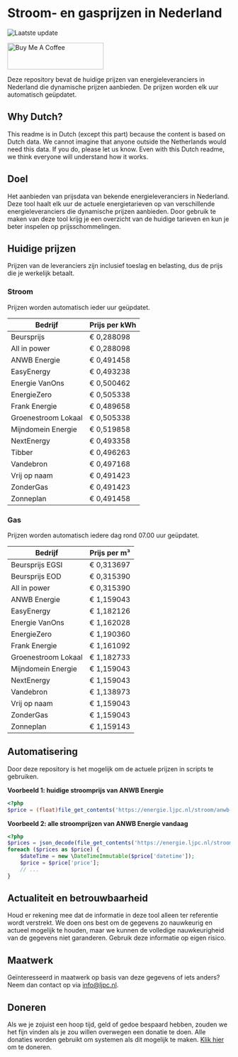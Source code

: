 # Stroom- en gasprijzen in Nederland

![Laatste update](https://img.shields.io/badge/laatste%20update-2025--10--22%2018%3A00%20CET-brightgreen)

<a href="https://www.buymeacoffee.com/Lars-" target="_blank"><img src="https://cdn.buymeacoffee.com/buttons/v2/default-orange.png" alt="Buy Me A Coffee" height="60" style="height: 60px !important;width: 217px !important;" ></a>

Deze repository bevat de huidige prijzen van energieleveranciers in Nederland die dynamische prijzen aanbieden. De prijzen worden elk uur automatisch geüpdatet.

## Why Dutch?

This readme is in Dutch (except this part) because the content is based on Dutch data. We cannot imagine that anyone outside the Netherlands would need this data. If you do, please let us know. Even with this Dutch readme, we think
everyone will understand how it works.

## Doel

Het aanbieden van prijsdata van bekende energieleveranciers in Nederland. Deze tool haalt elk uur de actuele energietarieven op van verschillende energieleveranciers die dynamische prijzen aanbieden. Door gebruik te maken van deze tool
krijg je een overzicht van de huidige tarieven en kun je beter inspelen op prijsschommelingen.

## Huidige prijzen

Prijzen van de leveranciers zijn inclusief toeslag en belasting, dus de prijs die je werkelijk betaalt.

### Stroom

Prijzen worden automatisch ieder uur geüpdatet.

 Bedrijf | Prijs per kWh 
---------|---------------
Beursprijs | € 0,288098
All in power | € 0,288098
ANWB Energie | € 0,491458
EasyEnergy | € 0,493238
Energie VanOns | € 0,500462
EnergieZero | € 0,505338
Frank Energie | € 0,489658
Groenestroom Lokaal | € 0,505338
Mijndomein Energie | € 0,519858
NextEnergy | € 0,493358
Tibber | € 0,496263
Vandebron | € 0,497168
Vrij op naam | € 0,491423
ZonderGas | € 0,491423
Zonneplan | € 0,491458


### Gas

Prijzen worden automatisch iedere dag rond 07.00 uur geüpdatet.

 Bedrijf | Prijs per m³ 
---------|--------------
Beursprijs EGSI | € 0,313697
Beursprijs EOD | € 0,315390
All in power | € 0,315390
ANWB Energie | € 1,159043
EasyEnergy | € 1,182126
Energie VanOns | € 1,162028
EnergieZero | € 1,190360
Frank Energie | € 1,161092
Groenestroom Lokaal | € 1,182733
Mijndomein Energie | € 1,159043
NextEnergy | € 1,159043
Vandebron | € 1,138973
Vrij op naam | € 1,159043
ZonderGas | € 1,159043
Zonneplan | € 1,159143


## Automatisering

Door deze repository is het mogelijk om de actuele prijzen in scripts te gebruiken.

**Voorbeeld 1: huidige stroomprijs van ANWB Energie**

```php
<?php
$price = (float)file_get_contents('https://energie.ljpc.nl/stroom/anwb-energie-nu.txt');

```

**Voorbeeld 2: alle stroomprijzen van ANWB Energie vandaag**

```php
<?php
$prices = json_decode(file_get_contents('https://energie.ljpc.nl/stroom/all-in-power-vandaag.json'),true);
foreach ($prices as $price) {
    $dateTime = new \DateTimeImmutable($price['datetime']);
    $price = $price['price'];
    // ...
}
```

## Actualiteit en betrouwbaarheid

Houd er rekening mee dat de informatie in deze tool alleen ter referentie wordt verstrekt. We doen ons best om de gegevens zo nauwkeurig en actueel mogelijk te houden, maar we kunnen de volledige nauwkeurigheid van de gegevens niet
garanderen. Gebruik deze informatie op eigen risico.

## Maatwerk

Geïnteresseerd in maatwerk op basis van deze gegevens of iets anders? Neem dan contact op
via [info@ljpc.nl](mailto:info@ljpc.nl?subject=Energie%20prijzen).

## Doneren

Als we je zojuist een hoop tijd, geld of gedoe bespaard hebben, zouden we het fijn vinden als je zou willen overwegen een
donatie te doen. Alle donaties worden gebruikt om systemen als dit mogelijk te
maken. [Klik hier](https://www.buymeacoffee.com/Lars-) om te doneren.
